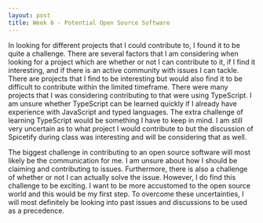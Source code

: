 ```yaml
---
layout: post
title: Week 6 - Potential Open Source Software
---
```


In looking for different projects that I could contribute to, I found it to be quite a challenge. There are several factors that I am considering when looking for a project which are whether or not I can contribute to it, if I find it interesting, and if there is an active community with issues I can tackle. There are projects that I find to be interesting but would also find it to be difficult to contribute within the limited timeframe. There were many projects that I was considering contributing to that were using TypeScript. I am unsure whether TypeScript can be learned quickly if I already have experience with JavaScript and typed languages. The extra challenge of learning TypeScript would be something I have to keep in mind. I am still very uncertain as to what project I would contribute to but the discussion of Spicetify during class was interesting and will be considering that as well.

<!--more-->

The biggest challenge in contributing to an open source software will most likely be the communication for me. I am unsure about how I should be claiming and contributing to issues. Furthermore, there is also a challenge of whether or not I can actually solve the issue. However, I do find this challenge to be exciting. I want to be more accustomed to the open source world and this would be my first step. To overcome these uncertainties, I will most definitely be looking into past issues and discussions to be used as a precedence.

